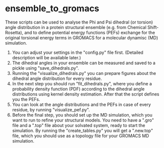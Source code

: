 # ensemble_to_gromacs
These scripts can be used to analyse the Phi and Psi dihedral (or torsion) angle distribution in a protein structural ensemble (e.g. from Chemical Shift-Rosetta), and to define potential energy functions (PEFs) exchange for the original torsional energy terms in GROMACS for a molecular dynamisc (MD) simulation.

1. You can adjust your settings in the "config.py" file first. (Detailed description will be available later.)
2. The dihedral angles in your ensemble can be measured and saved to a pickle using "save_dihedrals.py".
3. Running the "visualize_dihedrals.py" you can prepare figures about the dihedral angle distribution for every residue.
4. In the next step you should run "fit_dihedrals.py", where you define a probability density function (PDF) according to the dihedral angle distributions using kernel density estimation. After that the script defines you the PEFs.
5. You can look at the angle distributions and the PEFs in case of every residue, by running "visualize_pef.py".
6. Before the final step, you should set up the MD simulation, which you want to run to refine your structural models. You need to have a ".gro" file and a ".top" file about your solvated system, ready to start the simulation. By running the "create_tables.py" you will get a ".new.top" file, which you should use as a topology file for your GROMACS MD simulation.

